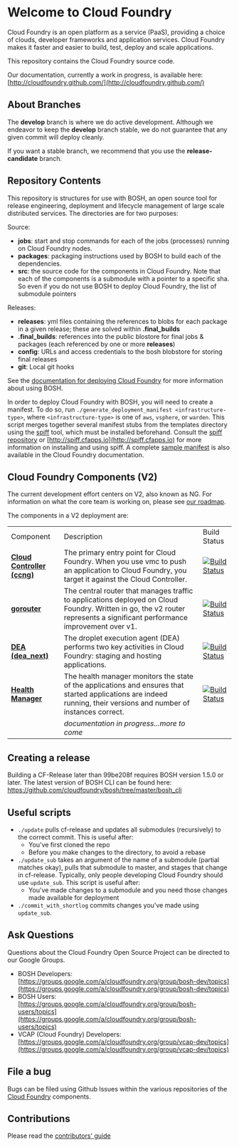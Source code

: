 # Welcome to Cloud Foundry

Cloud Foundry is an open platform as a service (PaaS), providing a choice of clouds, developer frameworks and application services. Cloud Foundry makes it faster and easier to build, test, deploy and scale applications.

This repository contains the Cloud Foundry source code.

Our documentation, currently a work in progress, is available here: [http://cloudfoundry.github.com/](http://cloudfoundry.github.com/)

## About Branches

The **develop** branch is where we do active development. Although we endeavor to keep the **develop** branch stable, we do not guarantee that any given commit will deploy cleanly.

If you want a stable branch, we recommend that you use the **release-candidate** branch.

## Repository Contents

This repository is structures for use with BOSH, an open source tool for release engineering, deployment and lifecycle management of large scale distributed services. The directories are for two purposes:

Source:

- **jobs**: start and stop commands for each of the jobs (processes) running on Cloud Foundry nodes.
- **packages**: packaging instructions used by BOSH to build each of the dependencies.
- **src**: the source code for the components in Cloud Foundry. Note that each of the components is a submodule with a pointer to a specific sha. So even if you do not use BOSH to deploy Cloud Foundry, the list of submodule pointers

Releases:

- **releases**: yml files containing the references to blobs for each package in a given release; these are solved within **.final_builds**
- **.final_builds**: references into the public blostore for final jobs & packages (each referenced by one or more **releases**)
- **config**: URLs and access credentials to the bosh blobstore for storing final releases
- **git**: Local git hooks

See the [documentation for deploying Cloud Foundry](http://cloudfoundry.github.com/docs/running/deploying-cf/) for more information about using BOSH.

In order to deploy Cloud Foundry with BOSH, you will need to create a manifest.
To do so, run `./generate_deployment_manifest <infrastructure-type>`, where `<infrastructure-type>` is one of `aws`, `vsphere`, or `warden`.
This script merges together several manifest stubs from the templates directory using the [spiff](https://github.com/cloudfoundry-incubator/spiff) tool, which must be installed beforehand.
Consult the [spiff repository](https://github.com/cloudfoundry-incubator/spiff) or [http://spiff.cfapps.io](http://spiff.cfapps.io) for more information on installing and using spiff.
A complete [sample manifest](http://cloudfoundry.github.com/docs/running/deploying-cf/vsphere/cloud-foundry-example-manifest.html) is also available in the Cloud Foundry documentation.

## Cloud Foundry Components (V2)

The current development effort centers on V2, also known as NG. For information on what the core team is working on, please see [our roadmap](http://cloudfoundry.github.com/docs/roadmap.html).

The components in a V2 deployment are:

<table>
	<tr>
		<td>Component</td><td>Description</td><td>Build Status</td>
	</tr>
	<tr>
		<td><b><a href="https://github.com/cloudfoundry/cloud_controller_ng">Cloud Controller (ccng)</a></b></td>
		<td>
			The primary entry point for Cloud Foundry. When you use vmc to push an application to Cloud Foundry, you target it against the Cloud Controller.
		</td>
		<td><a href="https://travis-ci.org/cloudfoundry/cloud_controller_ng"><img src="https://travis-ci.org/cloudfoundry/cloud_controller_ng.png" alt="Build Status"></a>
        </td>
	</tr>
	<tr>
		<td><b><a href="https://github.com/cloudfoundry/gorouter">gorouter</a></b></td>
		<td>The central router that manages traffic to applications deployed on Cloud Foundry. Written in go, the v2 router represents a significant performance improvement over v1.</td>
		<td><a href="https://travis-ci.org/cloudfoundry/gorouter"><img src="https://travis-ci.org/cloudfoundry/gorouter.png" alt="Build Status"></a>
		</td>
	</tr>
	<tr>
		<td><b><a href="https://github.com/cloudfoundry/dea_ng">DEA (dea_next)</a></b></td>
		<td>The droplet execution agent (DEA) performs two key activities in Cloud Foundry: staging and hosting applications.</td>
		<td><a href="https://travis-ci.org/cloudfoundry/dea_ng"><img src="https://travis-ci.org/cloudfoundry/dea_ng.png" alt="Build Status"></a></td>
	</tr>
	<tr>
		<td><b><a href="https://github.com/cloudfoundry/health_manager">Health Manager</a></b></td>
		<td>The health manager monitors the state of the applications and ensures that started applications are indeed running, their versions and number of instances correct.</td>
		<td><a href="https://travis-ci.org/cloudfoundry/health_manager"><img src="https://travis-ci.org/cloudfoundry/health_manager.png" alt="Build Status"></a>
        </td>
	</tr>
	<tr>
		<td></td>
		<td><i>documentation in progress...more to come</i></td>
		<td></td>
	</tr>
</table>

## Creating a release

Building a CF-Release later than 99be208f requires BOSH version 1.5.0 or later.
The latest version of BOSH CLI can be found here: https://github.com/cloudfoundry/bosh/tree/master/bosh_cli

## Useful scripts

* `./update` pulls cf-release and updates all submodules (recursively) to the correct commit.
This is useful after:
  * You've first cloned the repo
  * Before you make changes to the directory, to avoid a rebase
* `./update_sub` takes an argument of the name of a submodule (partial matches okay), pulls that submodule to master, and stages that change in cf-release.
Typically, only people developing Cloud Foundry should use `update_sub`.
This script is useful after:
  * You've made changes to a submodule and you need those changes made available for deployment
* `./commit_with_shortlog` commits changes you've made using `update_sub`.

## Ask Questions

Questions about the Cloud Foundry Open Source Project can be directed to our Google Groups.

* BOSH Developers: [https://groups.google.com/a/cloudfoundry.org/group/bosh-dev/topics](https://groups.google.com/a/cloudfoundry.org/group/bosh-dev/topics)
* BOSH Users:[https://groups.google.com/a/cloudfoundry.org/group/bosh-users/topics](https://groups.google.com/a/cloudfoundry.org/group/bosh-users/topics)
* VCAP (Cloud Foundry) Developers: [https://groups.google.com/a/cloudfoundry.org/group/vcap-dev/topics](https://groups.google.com/a/cloudfoundry.org/group/vcap-dev/topics)

## File a bug

Bugs can be filed using Github Issues within the various repositories of the [Cloud Foundry](http://github.com/cloudfoundry) components.

## Contributions

Please read the [contributors' guide](https://github.com/cloudfoundry/cf-release/blob/master/CONTRIBUTING.md)
